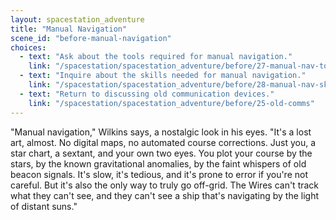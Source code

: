 ```yaml
---
layout: spacestation_adventure
title: "Manual Navigation"
scene_id: "before-manual-navigation"
choices:
  - text: "Ask about the tools required for manual navigation."
    link: "/spacestation/spacestation_adventure/before/27-manual-nav-tools"
  - text: "Inquire about the skills needed for manual navigation."
    link: "/spacestation/spacestation_adventure/before/28-manual-nav-skills"
  - text: "Return to discussing old communication devices."
    link: "/spacestation/spacestation_adventure/before/25-old-comms"
---
```


"Manual navigation," Wilkins says, a nostalgic look in his eyes. "It's a lost art, almost. No digital maps, no automated course corrections. Just you, a star chart, a sextant, and your own two eyes. You plot your course by the stars, by the known gravitational anomalies, by the faint whispers of old beacon signals. It's slow, it's tedious, and it's prone to error if you're not careful. But it's also the only way to truly go off-grid. The Wires can't track what they can't see, and they can't see a ship that's navigating by the light of distant suns."
